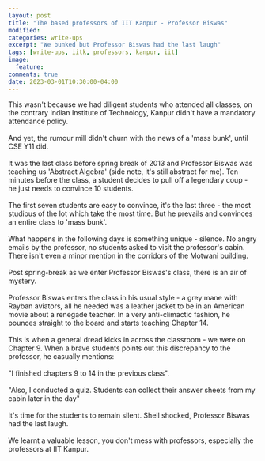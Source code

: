 ```yaml
---
layout: post
title: "The based professors of IIT Kanpur - Professor Biswas"
modified:
categories: write-ups
excerpt: "We bunked but Professor Biswas had the last laugh"
tags: [write-ups, iitk, professors, kanpur, iit]
image:
  feature:
comments: true
date: 2023-03-01T10:30:00-04:00
---
```

This wasn't because we had diligent students who attended all classes, on the contrary Indian Institute of Technology, Kanpur didn't have a mandatory attendance policy.<br/><br/>
And yet, the rumour mill didn't churn with the news of a 'mass bunk', until CSE Y11 did.<br/><br/>
It was the last class before spring break of 2013 and Professor Biswas was teaching us 'Abstract Algebra' (side note, it's still abstract for me). Ten minutes before the class, a student decides to pull off a legendary coup - he just needs to convince 10 students.<br/><br/>
The first seven students are easy to convince, it's the last three - the most studious of the lot which take the most time. But he prevails and convinces an entire class to 'mass bunk'.<br/><br/>
What happens in the following days is something unique - silence. No angry emails by the professor, no students asked to visit the professor's cabin. There isn't even a minor mention in the corridors of the Motwani building.<br/><br/>
Post spring-break as we enter Professor Biswas's class, there is an air of mystery.<br/><br/>
Professor Biswas enters the class in his usual style - a grey mane with Rayban aviators, all he needed was a leather jacket to be in an American movie about a renegade teacher. In a very anti-climactic fashion, he pounces straight to the board and starts teaching Chapter 14.<br/><br/>
This is when a general dread kicks in across the classroom - we were on Chapter 9. When a brave students points out this discrepancy to the professor, he casually mentions:<br/><br/>
"I finished chapters 9 to 14 in the previous class".<br/><br/>
"Also, I conducted a quiz. Students can collect their answer sheets from my cabin later in the day"<br/><br/>
It's time for the students to remain silent. Shell shocked, Professor Biswas had the last laugh.<br/><br/>
We learnt a valuable lesson, you don't mess with professors, especially the professors at IIT Kanpur.<br/><br/>
